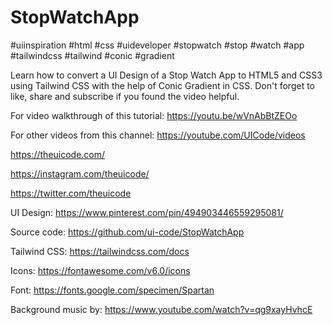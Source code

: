 # StopWatchApp

#uiinspiration #html #css #uideveloper #stopwatch #stop #watch #app #tailwindcss #tailwind #conic #gradient

Learn how to convert a UI Design of a Stop Watch App to HTML5 and CSS3 using Tailwind CSS with the help of Conic Gradient in CSS. Don't forget to like, share and subscribe if you found the video helpful.

For video walkthrough of this tutorial:
https://youtu.be/wVnAbBtZEOo

For other videos from this channel:
https://youtube.com/UICode/videos

https://theuicode.com/

https://instagram.com/theuicode/

https://twitter.com/theuicode

UI Design: https://www.pinterest.com/pin/494903446559295081/

Source code: https://github.com/ui-code/StopWatchApp

Tailwind CSS:
https://tailwindcss.com/docs

Icons:
https://fontawesome.com/v6.0/icons

Font:
https://fonts.google.com/specimen/Spartan

Background music by:
https://www.youtube.com/watch?v=qg9xayHvhcE
